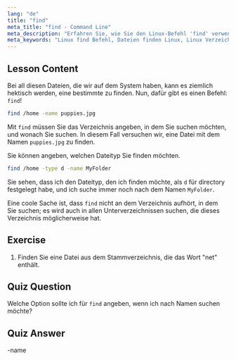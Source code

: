 ```yaml
---
lang: "de"
title: "find"
meta_title: "find - Command Line"
meta_description: "Erfahren Sie, wie Sie den Linux-Befehl 'find' verwenden, um Dateien und Verzeichnisse zu finden. Entdecken Sie grundlegende Suchoptionen und verbessern Sie Ihre Fähigkeiten im Linux-Dateimanagement."
meta_keywords: "Linux find Befehl, Dateien finden Linux, Linux Verzeichnissuche, find Befehl Tutorial, Linux Dateimanagement, Linux für Anfänger, Linux Anleitung"
---
```


## Lesson Content

Bei all diesen Dateien, die wir auf dem System haben, kann es ziemlich hektisch werden, eine bestimmte zu finden. Nun, dafür gibt es einen Befehl: `find`!

```bash
find /home -name puppies.jpg
```

Mit `find` müssen Sie das Verzeichnis angeben, in dem Sie suchen möchten, und wonach Sie suchen. In diesem Fall versuchen wir, eine Datei mit dem Namen `puppies.jpg` zu finden.

Sie können angeben, welchen Dateityp Sie finden möchten.

```bash
find /home -type d -name MyFolder
```

Sie sehen, dass ich den Dateityp, den ich finden möchte, als `d` für directory festgelegt habe, und ich suche immer noch nach dem Namen `MyFolder`.

Eine coole Sache ist, dass `find` nicht an dem Verzeichnis aufhört, in dem Sie suchen; es wird auch in allen Unterverzeichnissen suchen, die dieses Verzeichnis möglicherweise hat.

## Exercise

1. Finden Sie eine Datei aus dem Stammverzeichnis, die das Wort "net" enthält.

## Quiz Question

Welche Option sollte ich für `find` angeben, wenn ich nach Namen suchen möchte?

## Quiz Answer

-name
